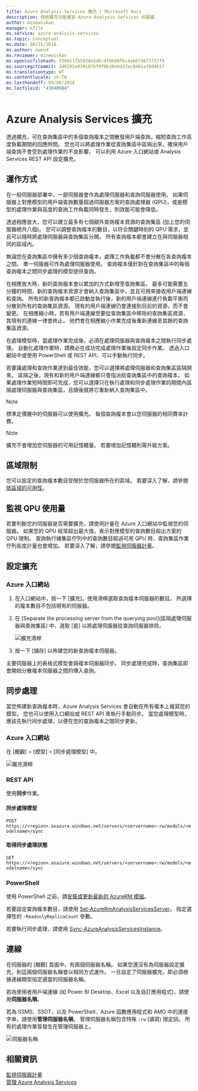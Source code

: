 ```yaml
---
title: Azure Analysis Services 擴充 | Microsoft Docs
description: 使用擴充功能複寫 Azure Analysis Services 伺服器
author: minewiskan
manager: kfile
ms.service: azure-analysis-services
ms.topic: conceptual
ms.date: 08/31/2018
ms.author: owend
ms.reviewer: minewiskan
ms.openlocfilehash: 730b11fb5038e5d6c4f9b00fbc4eb07d673757f9
ms.sourcegitcommit: 3d0295a939c07bf9f0b38ebd37ac8461af8d461f
ms.translationtype: HT
ms.contentlocale: zh-TW
ms.lasthandoff: 09/06/2018
ms.locfileid: "43840984"
---
```

# <a name="azure-analysis-services-scale-out"></a>Azure Analysis Services 擴充

透過擴充，可在查詢集區中的多個查詢複本之間散發用戶端查詢，縮短查詢工作高度負載期間的回應時間。 您也可以將處理作業從查詢集區中區隔出來，確保用戶端查詢不會受到處理作業的不良影響。 可以利用 Azure 入口網站或 Analysis Services REST API 設定擴充。

## <a name="how-it-works"></a>運作方式

在一般伺服器部署中，一部伺服器會作為處理伺服器和查詢伺服器使用。 如果伺服器上對應模型的用戶端查詢數量超過伺服器方案的查詢處理器 (QPU)，或是模型的處理作業與高度的查詢工作負載同時發生，則效能可能會降低。 

透過相應放大，您可以建立最多有七個額外查詢複本資源的查詢集區 (加上您的伺服器總共八個)。 您可以調整查詢複本的數目，以符合關鍵時刻的 QPU 需求，並且可以隨時將處理伺服器與查詢集區分開。 所有查詢複本都會建立在與伺服器相同的區域內。

無論您在查詢集區中擁有多少個查詢複本，處理工作負載都不會分散在各查詢複本之間。 單一伺服器可作為處理伺服器使用。 查詢複本僅針對在查詢集區中的每個查詢複本之間同步處理的模型提供查詢。 

在相應放大時，新的查詢複本會以累加的方式新增至查詢集區。 最多可能需要五分鐘的時間，新的查詢複本資源才會納入查詢集區中，並且可用來接收用戶端連線和查詢。 所有的新查詢複本都已啟動並執行後，新的用戶端連線進行負載平衡而分散到所有的查詢集區資源。 現有的用戶端連線仍會連接到目前的資源，而不會變更。  在相應縮小時，若有用戶端連線至要從查詢集區中移除的查詢集區資源，其現有的連線一律會終止。 他們會在相應縮小作業完成後重新連線至其餘的查詢集區資源。

在處理模型時，當處理作業完成後，必須在處理伺服器與查詢複本之間執行同步處理。 自動化處理作業時，請務必在成功完成處理作業後設定同步作業。 透過入口網站中或使用 PowerShell 或 REST API，可以手動執行同步。 

若要讓處理和查詢作業達到最佳效能，您可以選擇將處理伺服器和查詢集區區隔開來。 區隔之後，現有和新的用戶端連線都只會指派給查詢集區中的查詢複本。 如果處理作業短時間即可完成，您可以選擇只在執行處理和同步處理作業的期間內區隔處理伺服器與查詢集區，且隨後就將它重新納入查詢集區中。 

> [!NOTE]
> 標準定價層中的伺服器可以使用擴充。 每個查詢複本會以您伺服器的相同費率計費。

> [!NOTE]
> 擴充不會增加您伺服器的可用記憶體量。 若要增加記憶體則需升級方案。

## <a name="region-limits"></a>區域限制

您可以設定的查詢複本數目受限於您伺服器所在的區域。 若要深入了解，請參閱[依區域的可用性](analysis-services-overview.md#availability-by-region)。

## <a name="monitor-qpu-usage"></a>監視 QPU 使用量

 若要判斷您的伺服器是否需要擴充，請使用計量在 Azure 入口網站中監視您的伺服器。 如果您的 QPU 經常超出最大值，表示對應模型的查詢數目超出方案的 QPU 限制。 查詢執行緒集區佇列中的查詢數目超過可用 QPU 時，查詢集區作業佇列長度計量也會增加。 若要深入了解，請參閱[監視伺服器計量](analysis-services-monitor.md)。

## <a name="configure-scale-out"></a>設定擴充

### <a name="in-azure-portal"></a>Azure 入口網站

1. 在入口網站中，按一下 [擴充]。使用滑桿選取查詢複本伺服器的數目。 所選擇的複本數目不包括現有的伺服器。

2. 在 [Separate the processing server from the querying pool]\(區隔處理伺服器與查詢集區\) 中，選取 [是] 以將處理伺服器從查詢伺服器排除。

   ![擴充滑桿](media/analysis-services-scale-out/aas-scale-out-slider.png)

3. 按一下 [儲存] 以佈建您的新查詢複本伺服器。 

主要伺服器上的表格式模型會與複本伺服器同步。 同步處理完成時，查詢集區即會開始分散複本伺服器之間的傳入查詢。 


## <a name="synchronization"></a>同步處理 

當您佈建新查詢複本時，Azure Analysis Services 會自動在所有複本上複寫您的模型。 您也可以使用入口網站或 REST API 來執行手動同步。 當您處理模型時，應該先執行同步處理，以便在您的查詢複本之間同步更新。

### <a name="in-azure-portal"></a>Azure 入口網站

在 [概觀] > [模型] > [同步處理模型] 中。

![擴充滑桿](media/analysis-services-scale-out/aas-scale-out-sync.png)

### <a name="rest-api"></a>REST API
使用**同步**作業。

#### <a name="synchronize-a-model"></a>同步處理模型   
`POST https://<region>.asazure.windows.net/servers/<servername>:rw/models/<modelname>/sync`

#### <a name="get-sync-status"></a>取得同步處理狀態  
`GET https://<region>.asazure.windows.net/servers/<servername>:rw/models/<modelname>/sync`

### <a name="powershell"></a>PowerShell
使用 PowerShell 之前，請[安裝或更新最新的 AzureRM 模組](https://github.com/Azure/azure-powershell/releases)。 

若要設定查詢複本數目，請使用 [Set-AzureRmAnalysisServicesServer](https://docs.microsoft.com/powershell/module/azurerm.analysisservices/set-azurermanalysisservicesserver)。 指定選擇性的 `-ReadonlyReplicaCount` 參數。

若要執行同步處理，請使用 [Sync-AzureAnalysisServicesInstance](https://docs.microsoft.com/powershell/module/azurerm.analysisservices/sync-azureanalysisservicesinstance)。



## <a name="connections"></a>連線

在伺服器的 [概觀] 頁面中，有兩個伺服器名稱。 如果您還沒有為伺服器設定擴充，則這兩個伺服器名稱會以相同方式運作。 一旦設定了伺服器擴充，即必須根據連線類型指定適當的伺服器名稱。 

若為使用者用戶端連線 (如 Power BI Desktop、Excel 以及自訂應用程式)，請使用**伺服器名稱**。 

若為 SSMS、SSDT，以及 PowerShell、Azure 函數應用程式和 AMO 中的連接字串，請使用**管理伺服器名稱**。 管理伺服器名稱包含特殊 `:rw` (讀寫) 限定詞。 所有的處理作業皆發生在管理伺服器上。

![伺服器名稱](media/analysis-services-scale-out/aas-scale-out-name.png)

## <a name="related-information"></a>相關資訊

[監視伺服器計量](analysis-services-monitor.md)   
[管理 Azure Analysis Services](analysis-services-manage.md) 

